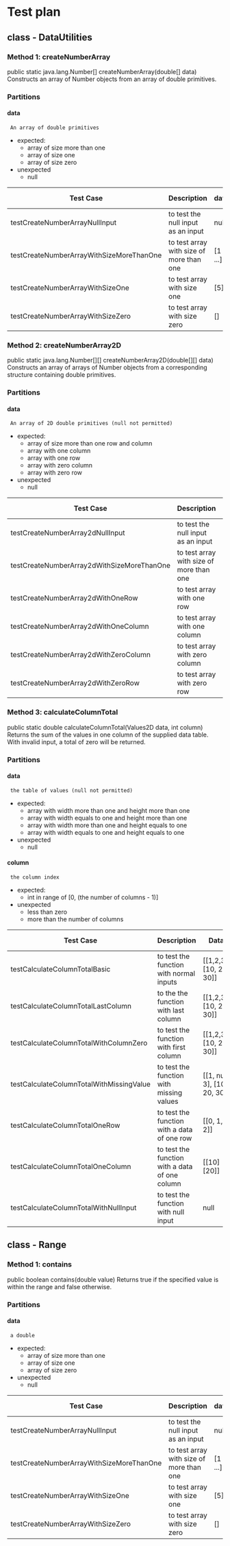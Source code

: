 



# Test plan

## class - DataUtilities 

### Method 1: createNumberArray

public static java.lang.Number[] createNumberArray(double[] data)
Constructs an array of Number objects from an array of double primitives.

### Partitions

#### data
     An array of double primitives
- expected:
    - array of size more than one
    - array of size one
    - array of size zero
- unexpected 
    - null
    
| Test Case                                | Description                              | data      | Expected                 | Test Type    |
|------------------------------------------|------------------------------------------|-----------|--------------------------|--------------|
| testCreateNumberArrayNullInput           | to test the null input as an input       | null      | IllegalArgumentException | ECT          |
| testCreateNumberArrayWithSizeMoreThanOne | to test array with size of more than one | [1 2 ...] | number array([1 2 ...])  | ECT          |
| testCreateNumberArrayWithSizeOne         | to test array with size one              | [5]       | number array([5])        | Boundary ALB |
| testCreateNumberArrayWithSizeZero        | to test array with size zero             | []        | number array([])         | Boundary LB  |

### Method 2: createNumberArray2D

public static java.lang.Number[][] createNumberArray2D(double[][] data)
Constructs an array of arrays of Number objects from a corresponding structure containing double primitives.

### Partitions

#### data
     An array of 2D double primitives (null not permitted)
- expected:
    - array of size more than one row and column
    - array with one column
    - array with one row
    - array with zero column
    - array with zero row
- unexpected 
    - null
    
| Test Case                                  | Description                              | data                | Expected                          | Test Type    |
|--------------------------------------------|------------------------------------------|---------------------|-----------------------------------|--------------|
| testCreateNumberArray2dNullInput           | to test the null input as an input       | null                | IllegalArgumentException          | ECT          |
| testCreateNumberArray2dWithSizeMoreThanOne | to test array with size of more than one | [1 2 ...] [1 2 ...] | number array([1 2 ...] [1 2 ...]) | ECT          |
| testCreateNumberArray2dWithOneRow          | to test array with one row               | [[1 2 ...]]         | number array([[1 2 ...]])         | Boundary ALB |
| testCreateNumberArray2dWithOneColumn       | to test array with one column            | [[1 2 ...]]         | number array([[1 2 ...]])         | Boundary ALB |
| testCreateNumberArray2dWithZeroColumn      | to test array with zero column           | [[]]                | number array([[]])                | Boundary LB  |
| testCreateNumberArray2dWithZeroRow         | to test array with zero row              | [[]]                | number array([[]])                | Boundary LB  |


### Method 3: calculateColumnTotal 

public static double calculateColumnTotal(Values2D data, int column)
Returns the sum of the values in one column of the supplied data table. With invalid input, a total of zero will be returned.

### Partitions

#### data
     the table of values (null not permitted)
- expected:
    - array with width more than one and height more than one
    - array with width equals to one and height more than one
    - array with width more than one and height equals to one
    - array with width equals to one and height equals to one
- unexpected
    - null

#### column
     the column index
- expected:
    - int in range of [0, (the number of columns - 1)]
- unexpected
    - less than zero
    - more than the number of columns


| Test Case                                | Description                                    | Data                         | Column | Expected                  | Test Type   |
|------------------------------------------|------------------------------------------------|------------------------------|--------|---------------------------|-------------|
| testCalculateColumnTotalBasic            | to test the function with normal inputs        | [[1,2,3], [10, 20, 30]]      | 1      | 21                        | ECT         |
| testCalculateColumnTotalLastColumn       | to the the function with last column           | [[1,2,3], [10, 20, 30]]      | 2      | 33                        | Boundary UB |
| testCalculateColumnTotalWithColumnZero   | to test the function with first column         | [[1,2,3], [10, 20, 30]]      | 0      | 11                        | Boundary LB |
| testCalculateColumnTotalWithMissingValue | to test the function with missing values       | [[1, null, 3], [10, 20, 30]] | 1      | 20                        | ECT         |
| testCalculateColumnTotalOneRow           | to test the function with a data of one row    | [[0, 1, 2]]                  | 1      | 3                         | ECT         |
| testCalculateColumnTotalOneColumn        | to test the function with a data of one column | [[10] [20]]                  | 0      | 10                        | ECT         |
| testCalculateColumnTotalWithNullInput    | to test the function with null input           | null                         | 1      | InvalidParameterException | ECT         |

## class - Range  

### Method 1: contains

public boolean contains(double value)
Returns true if the specified value is within the range and false otherwise.

### Partitions

#### data
     a double 
- expected:
    - array of size more than one
    - array of size one
    - array of size zero
- unexpected 
    - null
    
| Test Case                                | Description                              | data      | Expected                 | Test Type    |
|------------------------------------------|------------------------------------------|-----------|--------------------------|--------------|
| testCreateNumberArrayNullInput           | to test the null input as an input       | null      | IllegalArgumentException | ECT          |
| testCreateNumberArrayWithSizeMoreThanOne | to test array with size of more than one | [1 2 ...] | number array([1 2 ...])  | ECT          |
| testCreateNumberArrayWithSizeOne         | to test array with size one              | [5]       | number array([5])        | Boundary ALB |
| testCreateNumberArrayWithSizeZero        | to test array with size zero             | []        | number array([])         | Boundary LB  |